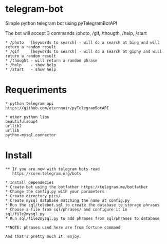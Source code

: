 # telegram-bot

Simple python telegram bot using pyTelegramBotAPI

The bot will accept 3 commands /photo, /gif, /thougth, /help, /start

    * /photo   [keywords to search] - will do a search at bing and will return a random result
    * /gif     [keywords to search] - will do a search at giphy and will return a random result
    * /thought - will return a random phrase
    * /help    - show help
    * /start   - show help

# Requeriments

    * python telegram api 
	https://github.com/eternnoir/pyTelegramBotAPI

    * other python libs  
	beautifulsoup4 
	urllib2
	urllib
    python-mysql.connector

# Install
    
    ** If you are new with telegram bots read
       https://core.telegram.org/bots

    * Install dependecies
    * Create bot using the botfather https://telegram.me/botfather
    * Change the config.py with your parameters
    * Create directory pics/
    * Create mysql database matching the name at config.py
    * Run the sql/telebot.sql to create the database to storage phrases
    * Choose a file from sql/phrases/ and configure it in sql/file2mysql.py
    * Run sql/file2mysql.py to add phrases from sql/phrases to database

    **NOTE: phrases used here are from fortune command

    And that's pretty much it, enjoy.
